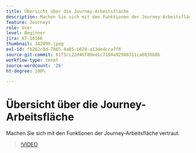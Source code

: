 ```yaml
---
title: Übersicht über die Journey-Arbeitsfläche
description: Machen Sie sich mit den Funktionen der Journey-Arbeitsfläche vertraut.
feature: Journeys
role: User
level: Beginner
jira: KT-10166
thumbnail: 342099.jpeg
exl-id: fb262c8d-7865-4a85-b620-a134e4cca7f8
source-git-commit: 81f5cc22d46f89ee1c7164a92988311ca6036b8b
workflow-type: tm+mt
source-wordcount: '26'
ht-degree: 100%

---
```


# Übersicht über die Journey-Arbeitsfläche

Machen Sie sich mit den Funktionen der Journey-Arbeitsfläche vertraut.

>[!VIDEO](https://video.tv.adobe.com/v/342099?quality=12&learn=on)
